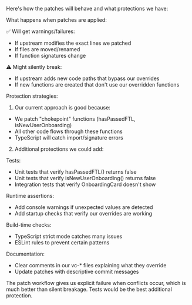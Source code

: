 Here's how the patches will behave and what protections we have:

What happens when patches are applied:

✅ Will get warnings/failures:

- If upstream modifies the exact lines we patched
- If files are moved/renamed
- If function signatures change

⚠️ Might silently break:

- If upstream adds new code paths that bypass our overrides
- If new functions are created that don't use our overridden functions

Protection strategies:

1. Our current approach is good because:

- We patch "chokepoint" functions (hasPassedFTL, isNewUserOnboarding)
- All other code flows through these functions
- TypeScript will catch import/signature errors

2. Additional protections we could add:

Tests:

- Unit tests that verify hasPassedFTL() returns false
- Unit tests that verify isNewUserOnboarding() returns false
- Integration tests that verify OnboardingCard doesn't show

Runtime assertions:

- Add console warnings if unexpected values are detected
- Add startup checks that verify our overrides are working

Build-time checks:

- TypeScript strict mode catches many issues
- ESLint rules to prevent certain patterns

Documentation:

- Clear comments in our vc-\* files explaining what they override
- Update patches with descriptive commit messages

The patch workflow gives us explicit failure when conflicts occur, which is much better than silent breakage. Tests
would be the best additional protection.
